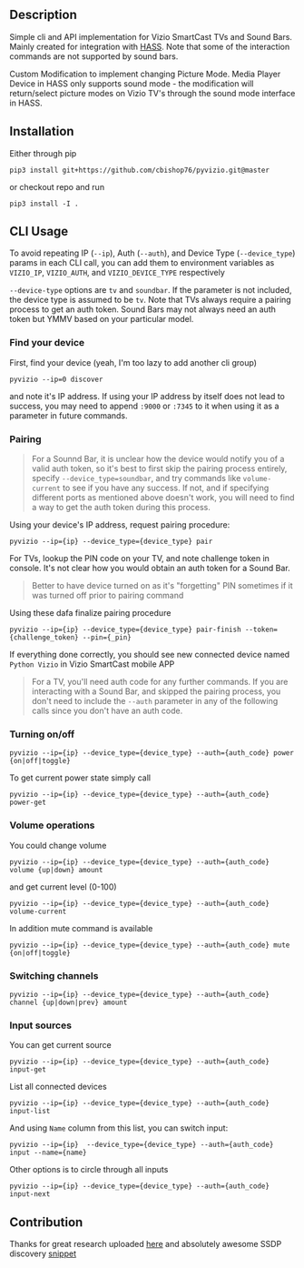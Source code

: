 ## Description

Simple cli and API implementation for Vizio SmartCast TVs and Sound Bars. Mainly created for 
integration with [HASS](http://home-assistant.io). Note that some of the interaction commands are not supported by 
sound bars.

Custom Modification to implement changing Picture Mode.  Media Player Device in HASS only supports sound mode - the modification will return/select picture modes on Vizio TV's through the sound mode interface in HASS.

## Installation

Either through pip

```
pip3 install git+https://github.com/cbishop76/pyvizio.git@master
```

or checkout repo and run 

```
pip3 install -I .
```

## CLI Usage

To avoid repeating IP (`--ip`), Auth (`--auth`), and Device Type (`--device_type`) params in each CLI call, you can add them to environment variables as `VIZIO_IP`, `VIZIO_AUTH`, and `VIZIO_DEVICE_TYPE` respectively

`--device-type` options are `tv` and `soundbar`. If the parameter is not included, the device type is assumed to be `tv`. Note that TVs always require a pairing process to get an auth token. Sound Bars may not always need an auth token but YMMV based on your particular model.

### Find your device

First, find your device (yeah, I'm too lazy to add another cli group)
```
pyvizio --ip=0 discover
```

and note it's IP address. If using your IP address by itself does not lead to success, you may need to append `:9000` or `:7345` to it when using it as a parameter in future commands. 

### Pairing

> For a Sounnd Bar, it is unclear how the device would notify you of a valid auth token, so it's best to first skip the pairing process entirely, specify `--device_type=soundbar`, and try commands like `volume-current` to see if you have any success. If not, and if specifying different ports as mentioned above doesn't work, you will need to find a way to get the auth token during this process.

Using your device's IP address, request pairing procedure:

```
pyvizio --ip={ip} --device_type={device_type} pair
```

For TVs, lookup the PIN code on your TV, and note challenge token in console. It's not clear how you would obtain an auth token for a Sound Bar. 

> Better to have device turned on as it's "forgetting" PIN sometimes if it was 
turned off prior to pairing command

Using these dafa finalize pairing procedure
```
pyvizio --ip={ip} --device_type={device_type} pair-finish --token={challenge_token} --pin={_pin} 
```
If everything done correctly, you should see new connected device named `Python Vizio` 
in Vizio SmartCast mobile APP 


> For a TV, you'll need auth code for any further commands. If you are interacting with a Sound Bar, and skipped the pairing process, you don't need to include the `--auth` parameter in any of the following calls since you don't have an auth code.

### Turning on/off

```
pyvizio --ip={ip} --device_type={device_type} --auth={auth_code} power {on|off|toggle}
```

To get current power state simply call

```
pyvizio --ip={ip} --device_type={device_type} --auth={auth_code} power-get
``` 

### Volume operations

You could change volume

```
pyvizio --ip={ip} --device_type={device_type} --auth={auth_code} volume {up|down} amount
```

and get current level (0-100)

```
pyvizio --ip={ip} --device_type={device_type} --auth={auth_code} volume-current
```

In addition mute command is available

```
pyvizio --ip={ip} --device_type={device_type} --auth={auth_code} mute {on|off|toggle}
```

### Switching channels
```
pyvizio --ip={ip} --device_type={device_type} --auth={auth_code} channel {up|down|prev} amount
```

### Input sources

You can get current source 

```
pyvizio --ip={ip} --device_type={device_type} --auth={auth_code} input-get
```

List all connected devices

```
pyvizio --ip={ip} --device_type={device_type} --auth={auth_code} input-list
```

And using `Name` column from this list, you can switch input:

```
pyvizio --ip={ip}  --device_type={device_type} --auth={auth_code} input --name={name}
```

Other options is to circle through all inputs
```
pyvizio --ip={ip} --device_type={device_type} --auth={auth_code} input-next
``` 

## Contribution

Thanks for great research uploaded [here](https://github.com/exiva/Vizio_SmartCast_API) and 
absolutely awesome SSDP discovery [snippet](https://gist.github.com/dankrause/6000248)
